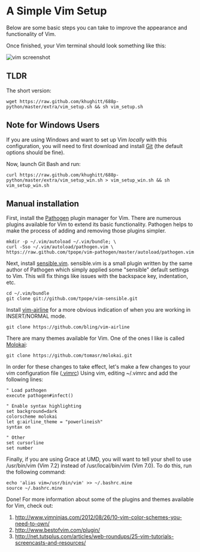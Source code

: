 A Simple Vim Setup
==================
Below are some basic steps you can take to improve the appearance and
functionality of Vim.

Once finished, your Vim terminal should look something like this:

![vim screenshot](https://raw.github.com/khughitt/688p-python/master/extra/vim_screenshot.png)

TLDR
----

The short version:
```
wget https://raw.github.com/khughitt/688p-python/master/extra/vim_setup.sh && sh vim_setup.sh
```

Note for Windows Users
----------------------
If you are using Windows and want to set up Vim *locally* with this 
configuration, you will need to first download and install [Git](https://code.google.com/p/msysgit/downloads/list?q=full+installer+official+git)
(the default options should be fine).

Now, launch Git Bash and run:
```
curl https://raw.github.com/khughitt/688p-python/master/extra/vim_setup_win.sh > vim_setup_win.sh && sh vim_setup_win.sh
```

Manual installation
-------------------

First, install the [Pathogen](https://github.com/tpope/vim-pathogen) plugin 
manager for Vim. There are numerous plugins available for Vim to extend its
basic functionality. Pathogen helps to make the process of adding and removing
those plugins simpler.

```
mkdir -p ~/.vim/autoload ~/.vim/bundle; \
curl -Sso ~/.vim/autoload/pathogen.vim \
https://raw.github.com/tpope/vim-pathogen/master/autoload/pathogen.vim
```

Next, install [sensible.vim](https://github.com/tpope/vim-sensible). 
sensible.vim is a small plugin written by the same author of Pathogen which
simply applied some "sensible" default settings to Vim. This will fix things
like issues with the backspace key, indentation, etc.

```
cd ~/.vim/bundle
git clone git://github.com/tpope/vim-sensible.git
```

Install [vim-airline](https://github.com/bling/vim-airline) for a more obvious
indication of when you are working in INSERT/NORMAL mode.

```
git clone https://github.com/bling/vim-airline
```

There are many themes available for Vim. One of the ones I like is called
[Molokai](https://github.com/tomasr/molokai):

```
git clone https://github.com/tomasr/molokai.git
```

In order for these changes to take effect, let's make a few changes to
your vim configuration file ([.vimrc](http://vimdoc.sourceforge.net/htmldoc/starting.html))
Using vim, editing ~/.vimrc and add the following lines:

```
" Load pathogen
execute pathogen#infect()

" Enable syntax highlighting
set background=dark
colorscheme molokai
let g:airline_theme = "powerlineish"
syntax on

" Other
set cursorline
set number
```

Finally, if you are using Grace at UMD, you will want to tell your shell to
use /usr/bin/vim (Vim 7.2) instead of /usr/local/bin/vim (Vim 7.0). To do this,
run the following command:

```
echo 'alias vim=/usr/bin/vim' >> ~/.bashrc.mine
source ~/.bashrc.mine
```

Done! For more information about some of the plugins and themes available for
Vim, check out:

1. http://www.vimninjas.com/2012/08/26/10-vim-color-schemes-you-need-to-own/
2. http://www.bestofvim.com/plugin/
3. http://net.tutsplus.com/articles/web-roundups/25-vim-tutorials-screencasts-and-resources/

